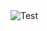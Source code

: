 <picture>
 <source media="(prefers-color-scheme: dark)" srcset="https://studyinrussia.ru/upload/iblock/906/9065a0873436f03a7659107fa867ff80.jpg">
 <source media="(prefers-color-scheme: light)" srcset="https://upload.wikimedia.org/wikipedia/commons/thumb/e/e1/ITMO_main_building_3.jpg/450px-ITMO_main_building_3.jpg">
 <img alt="Test" src="https://upload.wikimedia.org/wikipedia/commons/thumb/e/e1/ITMO_main_building_3.jpg/450px-ITMO_main_building_3.jpg">
</picture>
